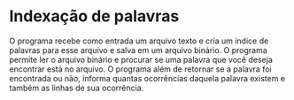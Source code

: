 # Indexação de palavras

O programa recebe como entrada um arquivo texto e cria um índice de palavras para esse arquivo e salva em um arquivo binário. O programa permite ler o arquivo binário e procurar se uma palavra que você deseja encontrar está no arquivo. O programa além de retornar se a palavra foi encontrada ou não, informa quantas ocorrências daquela palavra existem e também as linhas de sua ocorrência.
